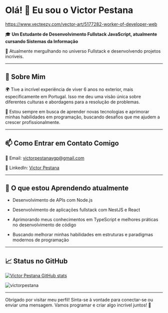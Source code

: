 # Olá! 👋 Eu sou o Victor Pestana  

https://www.vecteezy.com/vector-art/5177282-worker-of-developer-web

🎓 **Um Estudante de Desenvolvimento Fullstack JavaScript, atualmente cursando Sistemas da Informação**  

🌟 Atualmente mergulhando no universo Fullstack e desenvolvendo projetos incríveis.

---

## 💬 **Sobre Mim**  
🌍 Tive a incrível experiência de viver 6 anos no exterior, mais especificamente em Portugal. Isso me deu uma visão única sobre diferentes culturas e abordagens para a resolução de problemas. 
 
🌱 Estou sempre em busca de aprender novas tecnologias e aprimorar minhas habilidades em programação, buscando desafios que me ajudem a crescer profissionalmente.

---

## 📫 **Como Entrar em Contato Comigo**  
📧 Email: [victorpestanavgp@gmail.com](mailto:victorpestanavgp@gmail.com)  

🔗 LinkedIn: [Victor Pestana](https://www.linkedin.com/in/victor-pestana-a1aa15269/)  

---

## 🚀 **O que estou Aprendendo atualmente**  
- Desenvolvimento de APIs com Node.js  
- Desenvolvimento de aplicações fullstack com NestJS e React  

- Aprimorando meus conhecimentos em TypeScript e melhores práticas no desenvolvimento de código  
- Buscando melhorar minhas habilidades em estruturas e paradigmas modernos de programação  

---

## 📈 **Status no GitHub**  
[![Victor Pestana GitHub stats](https://github-readme-stats.vercel.app/api?username=VictorPestana&show_icons=true&hide_title=true&count_private=true&hide=prs)](https://github.com/VictorPestana)  

<p><img align="center" src="https://github-readme-stats.vercel.app/api/top-langs?username=victorpestana&show_icons=true&locale=en&layout=compact" alt="victorpestana" /></p>

---

Obrigado por visitar meu perfil! Sinta-se à vontade para conectar-se ou enviar uma mensagem. Vamos programar e criar algo incrível juntos! 🚀
